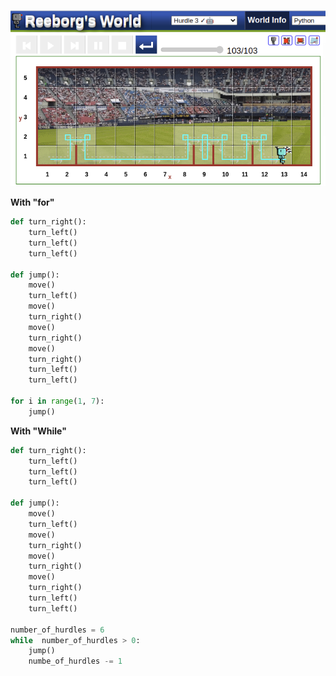 
![exercise](../img/reeborg02.png) 


**With "for"**

```python
def turn_right():
    turn_left()
    turn_left()
    turn_left()

def jump():
    move()
    turn_left()
    move()
    turn_right()
    move()
    turn_right()
    move()
    turn_right()
    turn_left()
    turn_left()
 
for i in range(1, 7):
    jump()
```


**With "While"**

```python
def turn_right():
    turn_left()
    turn_left()
    turn_left()

def jump():
    move()
    turn_left()
    move()
    turn_right()
    move()
    turn_right()
    move()
    turn_right()
    turn_left()
    turn_left()
 
number_of_hurdles = 6
while  number_of_hurdles > 0:
    jump()
    numbe_of_hurdles -= 1
```